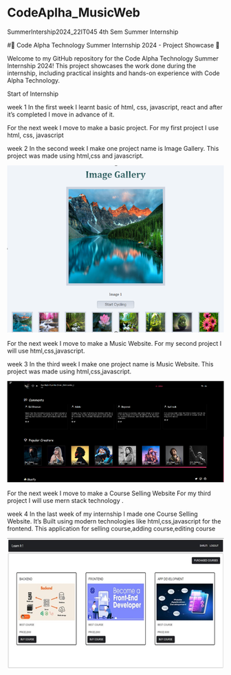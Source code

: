 # CodeAplha_MusicWeb
SummerIntership2024_22IT045
4th Sem Summer Internship

#🌟 Code Alpha Technology Summer Internship 2024 - Project Showcase 🌟

Welcome to my GitHub repository for the Code Alpha Technology Summer Internship 2024! This project showcases the work done during the internship, including practical insights and hands-on experience with Code Alpha Technology.

Start of Internship

week 1 In the first week I learnt basic of html, css, javascript, react and after it’s completed I move in advance of it.

For the next week I move to make a basic project. For my first project I use html, css, javascript

week 2 In the second week I make one project name is Image Gallery. This project was made using html,css and javascript.

![alt text](image-4.png)

For the next week I move to make a Music Website. For my second project I will use html,css,javascript.

week 3 In the third week I make one project name is Music Website. This project was made using html,css,javascript.

![image](image-1.png)

For the next week I move to make a Course Selling Website For my third project I will use mern stack technology .

week 4 In the last week of my internship I made one Course Selling Website. It’s Built using modern technologies like html,css,javascript for the frontend. This application for selling course,adding course,editing course

![alt text](image-3.png)